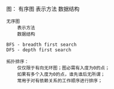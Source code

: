 图：
	有序图
		表示方法
		数据结构

	无序图
		表示方法
		数据结构

	BFS - breadth first search
	DFS - depth first search

	拓扑排序：
		仅仅限于有向无环图；图必需有入度为0的点；
		如果有多个入度为0的点，谁先谁后无所谓；
		常用于对有依赖关系的工作顺序进行排序；
